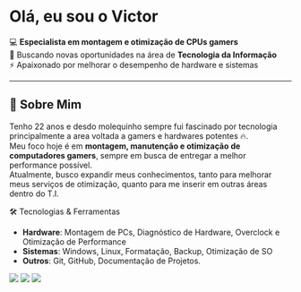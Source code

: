 #  Olá, eu sou o Victor  

💻 **Especialista em montagem e otimização de CPUs gamers**  
🎯 Buscando novas oportunidades na área de **Tecnologia da Informação**  
⚡ Apaixonado por melhorar o desempenho de hardware e sistemas  

---

## 🚀 Sobre Mim
Tenho 22 anos e desdo molequinho sempre fui fascinado por tecnologia principalmente a area voltada a gamers e hardwares potentes 🔥.  
Meu foco hoje é em **montagem, manutenção e otimização de computadores gamers**, sempre em busca de entregar a melhor performance possível.  
Atualmente, busco expandir meus conhecimentos, tanto para melhorar meus serviços de otimização, quanto para me inserir em outras áreas dentro do T.I.



🛠️ Tecnologias & Ferramentas
- **Hardware**: Montagem de PCs, Diagnóstico de Hardware, Overclock e Otimização de Performance  
- **Sistemas**: Windows, Linux, Formatação, Backup, Otimização de SO  
- **Outros**: Git, GitHub, Documentação de Projetos.


<div>
<a href="https://www.instagram.com/o_v1ctor/" target="_blank"><img loading="lazy" src="https://img.shields.io/badge/-Instagram-%23E4405F?style=for-the-badge&logo=instagram&logoColor=white" target="_blank"></a>
<a href = "mailto:v1ctor4nderson5@gmail.com"><img loading="lazy" src="https://img.shields.io/badge/Gmail-D14836?style=for-the-badge&logo=gmail&logoColor=white" target="_blank"></a>
<a href="https://www.linkedin.com/in/victor-anderson-ba1445381/" target="_blank"><img loading="lazy" src="https://img.shields.io/badge/-LinkedIn-%230077B5?style=for-the-badge&logo=linkedin&logoColor=white" target="_blank"></a>
</div>
